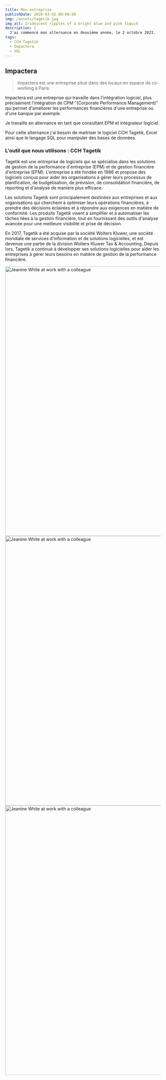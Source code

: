 ```yaml
---
title: Mon entreprise 
publishDate: 2020-03-02 00:00:00
img: /assets/tagetik.jpg
img_alt: Iridescent ripples of a bright blue and pink liquid
description: |
  J'ai commencé mon alternance en deuxième année, le 2 octobre 2023.
tags:
  - CCH Tagetik
  - Impactera
  - SQL
---
```


## Impactera

> Impactera est une entreprise situé dans des locaux en espace de co-working à Paris.

Impactera est une entreprise qui travaille dans l'intégration logiciel, plus précisément l'intégration de CPM "(Corporate Performance Management)" qui permet d'améliorer les performances financières d'une entreprise ou d'une banque par exemple.

Je travaille en alternance en tant que consultant EPM et intégrateur logiciel. 

Pour cette alternance j'ai besoin de maitriser le logiciel CCH Tagetik, Excel ainsi que le langage SQL pour manipuler des bases de données.

### L'outil que nous utilisons : CCH Tagetik

Tagetik est une entreprise de logiciels qui se spécialise dans les solutions de gestion de la performance d'entreprise (EPM) et de gestion financière d'entreprise (EFM). L'entreprise a été fondée en 1986 et propose des logiciels conçus pour aider les organisations à gérer leurs processus de planification, de budgétisation, de prévision, de consolidation financière, de reporting et d'analyse de manière plus efficace.

Les solutions Tagetik sont principalement destinées aux entreprises et aux organisations qui cherchent à optimiser leurs opérations financières, à prendre des décisions éclairées et à répondre aux exigences en matière de conformité. Les produits Tagetik visent à simplifier et à automatiser les tâches liées à la gestion financière, tout en fournissant des outils d'analyse avancée pour une meilleure visibilité et prise de décision.

En 2017, Tagetik a été acquise par la société Wolters Kluwer, une société mondiale de services d'information et de solutions logicielles, et est devenue une partie de la division Wolters Kluwer Tax & Accounting. Depuis lors, Tagetik a continué à développer ses solutions logicielles pour aider les entreprises à gérer leurs besoins en matière de gestion de la performance financière.

<BaseLayout title="Curriculum Vitae | Ilias Frej" description="Voici mon CV.">
	<div class="stack gap-20">
		<main class="wrapper about">
			<Hero
				title="Mon CV"
				tagline="Voici mon Curriculum Vitae"
			>
				<img
					width="1553"
					height="873"
					src="/assets/tagetik1.jpg"
					alt="Jeanine White at work with a colleague"
				/>
			</Hero>

<BaseLayout title="Curriculum Vitae | Ilias Frej" description="Voici mon CV.">
	<div class="stack gap-20">
		<main class="wrapper about">
			<Hero
				title="Mon CV"
				tagline="Voici mon Curriculum Vitae"
			>
				<img
					width="1553"
					height="873"
					src="/assets/tagetik2.jpg"
					alt="Jeanine White at work with a colleague"
				/>
			</Hero>

<BaseLayout title="Curriculum Vitae | Ilias Frej" description="Voici mon CV.">
	<div class="stack gap-20">
		<main class="wrapper about">
			<Hero
				title="Mon CV"
				tagline="Voici mon Curriculum Vitae"
			>
				<img
					width="1553"
					height="873"
					src="/assets/tagetik3.jpg"
					alt="Jeanine White at work with a colleague"
				/>
			</Hero>
